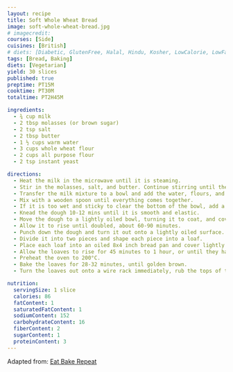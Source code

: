 ```yaml
---
layout: recipe
title: Soft Whole Wheat Bread
image: soft-whole-wheat-bread.jpg
# imagecredit:
courses: [Side]
cuisines: [British]
# diets: [Diabetic, GlutenFree, Halal, Hindu, Kosher, LowCalorie, LowFat, LowLactose, LowSalt, Vegan, Vegetarian]
tags: [Bread, Baking]
diets: [Vegetarian]
yield: 30 slices
published: true
preptime: PT15M
cooktime: PT30M
totaltime: PT2H45M

ingredients:
  - ¾ cup milk
  - 2 tbsp molasses (or brown sugar)
  - 2 tsp salt
  - 2 tbsp butter
  - 1 ½ cups warm water
  - 3 cups whole wheat flour
  - 2 cups all purpose flour
  - 2 tsp instant yeast

directions:
  - Heat the milk in the microwave until it is steaming.
  - Stir in the molasses, salt, and butter. Continue stirring until the butter is melted.
  - Transfer the milk mixture to a bowl and add the water, flours, and yeast.
  - Mix with a wooden spoon until everything comes together.
  - If it is too wet and sticky to clear the bottom of the bowl, add a little more flour, a couple tablespoons at a time, until the dough clears the bottom of the bowl. It should be soft and slightly tacky to the touch, but not overly sticky. If the dough is really dry and the flour is not completely mixing in, add a bit more water, a tablespoon at a time, until the dough comes together into a smooth ball.
  - Knead the dough 10-12 mins until it is smooth and elastic.
  - Move the dough to a lightly oiled bowl, turning it to coat, and cover.
  - Allow it to rise until doubled, about 60-90 minutes.
  - Punch down the dough and turn it out onto a lightly oiled surface.
  - Divide it into two pieces and shape each piece into a loaf.
  - Place each loaf into an oiled 8x4 inch bread pan and cover lightly with plastic wrap (make sure the ends aren’t trapped, you don’t want it to stop the bread from rising).
  - Allow the loaves to rise for 45 minutes to 1 hour, or until they have almost doubled.
  - Preheat the oven to 200°C.
  - Bake the loaves for 28-32 minutes, until golden brown.
  - Turn the loaves out onto a wire rack immediately, rub the tops of the loaves with butter if desired (this makes the crust a bit softer), and cool completely before slicing.

nutrition:
  servingSize: 1 slice
  calories: 86
  fatContent: 1
  saturatedFatContent: 1
  sodiumContent: 152
  carbohydrateContent: 16
  fiberContent: 2
  sugarContent: 1
  proteinContent: 3
---
```


Adapted from: [Eat Bake Repeat](https://bake-eat-repeat.com/whole-wheat-bread-recipe/)
